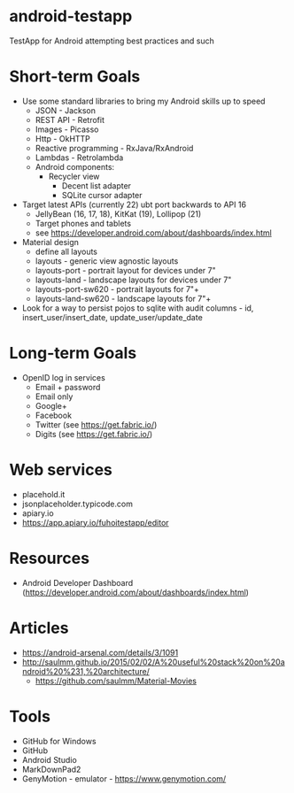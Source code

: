# android-testapp
TestApp for Android attempting best practices and such

# Short-term Goals

* Use some standard libraries to bring my Android skills up to speed
    * JSON - Jackson
    * REST API - Retrofit
    * Images - Picasso
    * Http - OkHTTP
    * Reactive programming - RxJava/RxAndroid
    * Lambdas - Retrolambda
    * Android components:
        * Recycler view
            * Decent list adapter
            * SQLite cursor adapter
* Target latest APIs (currently 22) ubt port backwards to API 16
    * JellyBean (16, 17, 18), KitKat (19), Lollipop (21)
    * Target phones and tablets
    * see https://developer.android.com/about/dashboards/index.html
* Material design
	* define all layouts
	* layouts - generic view agnostic layouts
	* layouts-port - portrait layout for devices under 7"
	* layouts-land - landscape layouts for devices under 7"
	* layouts-port-sw620 - portrait layouts for 7"+
	* layouts-land-sw620 - landscape layouts for 7"+
* Look for a way to persist pojos to sqlite with audit columns - id, insert_user/insert_date, update_user/update_date

# Long-term Goals

* OpenID log in services
    * Email + password
    * Email only
    * Google+
    * Facebook
    * Twitter (see https://get.fabric.io/)
    * Digits (see https://get.fabric.io/)

# Web services

* placehold.it
* jsonplaceholder.typicode.com
* apiary.io
* https://app.apiary.io/fuhoitestapp/editor

# Resources

* Android Developer Dashboard (https://developer.android.com/about/dashboards/index.html)

# Articles

* https://android-arsenal.com/details/3/1091
* http://saulmm.github.io/2015/02/02/A%20useful%20stack%20on%20android%20%231,%20architecture/
	* https://github.com/saulmm/Material-Movies

# Tools

* GitHub for Windows
* GitHub
* Android Studio
* MarkDownPad2
* GenyMotion - emulator - https://www.genymotion.com/
